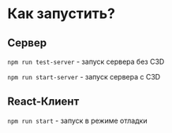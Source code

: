 # Как запустить?

## Сервер

`npm run test-server` - запуск сервера без C3D

`npm run start-server` - запуск сервера с C3D

## React-Клиент

`npm run start` - запуск в режиме отладки
